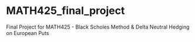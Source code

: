 # MATH425_final_project
Final Project for MATH425 - Black Scholes Method &amp; Delta Neutral Hedging on European Puts 

